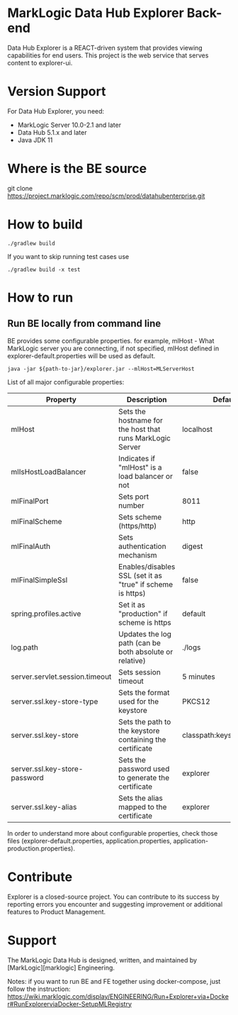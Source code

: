 # MarkLogic Data Hub Explorer Back-end

Data Hub Explorer is a REACT-driven system that provides viewing capabilities for end users.
This project is the web service that serves content to explorer-ui.

# Version Support
For Data Hub Explorer, you need:
  - MarkLogic Server 10.0-2.1 and later
  - Data Hub 5.1.x and later
  - Java JDK 11

# Where is the BE source
git clone https://project.marklogic.com/repo/scm/prod/datahubenterprise.git

# How to build

```
./gradlew build
```
If you want to skip running test cases use
```
./gradlew build -x test
```

# How to run 

## Run BE locally from command line

BE provides some configurable properties. for example,
mlHost - What MarkLogic server you are connecting, if not specified, mlHost defined in explorer-default.properties will be used as default. 
```
java -jar ${path-to-jar}/explorer.jar --mlHost=MLServerHost
```
List of all major configurable properties:

| Property                       | Description                                                | Default Value                   |
|--------------------------------|------------------------------------------------------------|---------------------------------|
| mlHost                         | Sets the hostname for the host that runs MarkLogic Server  | localhost                       |
| mlIsHostLoadBalancer           | Indicates if "mlHost" is a load balancer or not            | false                           |
| mlFinalPort                    | Sets port number                                           | 8011                            |
| mlFinalScheme                  | Sets scheme (https/http)                                   | http                            |
| mlFinalAuth                    | Sets authentication mechanism                              | digest                          |
| mlFinalSimpleSsl               | Enables/disables SSL (set it as "true" if scheme is https) | false                           |
| spring.profiles.active         | Set it as "production" if scheme is https                  | default                         |
| log.path                       | Updates the log path (can be both absolute or relative)    | ./logs                          |
| server.servlet.session.timeout | Sets session timeout                                       | 5 minutes                       |
| server.ssl.key-store-type      | Sets the format used for the keystore                      | PKCS12                          |
| server.ssl.key-store           | Sets the path to the keystore containing the certificate   | classpath:keystore/explorer.p12 |
| server.ssl.key-store-password  | Sets the password used to generate the certificate         | explorer                        |
| server.ssl.key-alias           | Sets the alias mapped to the certificate                   | explorer                        |

In order to understand more about configurable properties, check those files (explorer-default.properties, 
application.properties, application-production.properties).

# Contribute
Explorer is a closed-source project. You can contribute to its success by reporting errors you encounter and 
suggesting improvement or additional features to Product Management.

# Support
The MarkLogic Data Hub is designed, written, and maintained by [MarkLogic][marklogic] Engineering.

Notes: if you want to run BE and FE together using docker-compose, just follow the instruction:
https://wiki.marklogic.com/display/ENGINEERING/Run+Explorer+via+Docker#RunExplorerviaDocker-SetupMLRegistry
